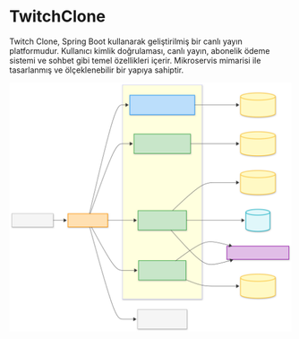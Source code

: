 # TwitchClone
Twitch Clone, Spring Boot kullanarak geliştirilmiş bir canlı yayın platformudur. Kullanıcı kimlik doğrulaması, canlı yayın, abonelik ödeme sistemi ve sohbet gibi temel özellikleri içerir. Mikroservis mimarisi ile tasarlanmış ve ölçeklenebilir bir yapıya sahiptir.


![Mikroservis Yapısı](./images/twitch-clone.svg)
